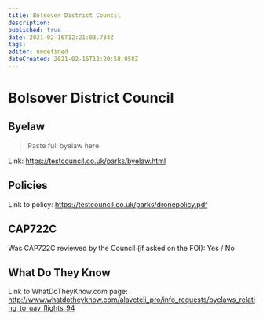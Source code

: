 ```yaml
---
title: Bolsover District Council
description: 
published: true
date: 2021-02-16T12:21:03.734Z
tags: 
editor: undefined
dateCreated: 2021-02-16T12:20:58.958Z
---
```


# Bolsover District Council


## Byelaw
> Paste full byelaw here

Link:
https://testcouncil.co.uk/parks/byelaw.html

## Policies
Link to policy:
https://testcouncil.co.uk/parks/dronepolicy.pdf

## CAP722C

Was CAP722C reviewed by the Council (if asked on the FOI): Yes / No

## What Do They Know

Link to WhatDoTheyKnow.com page:
http://www.whatdotheyknow.com/alaveteli_pro/info_requests/byelaws_relating_to_uav_flights_94


